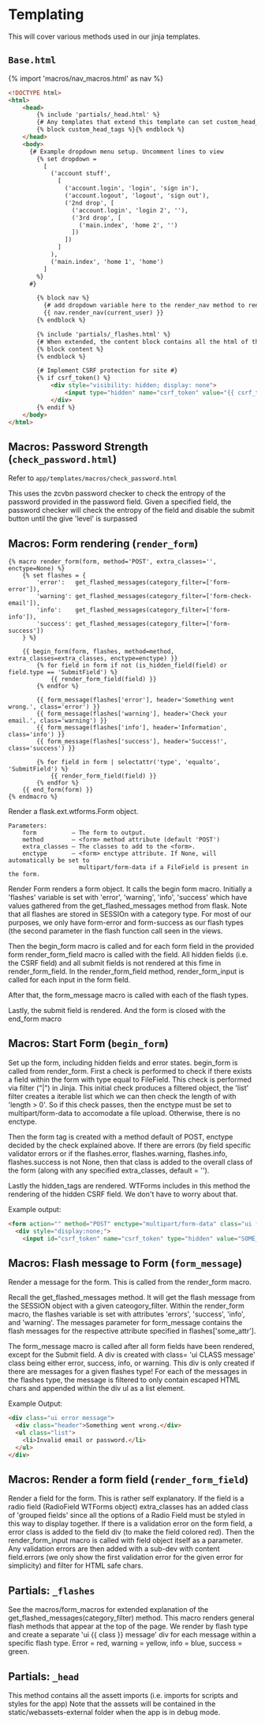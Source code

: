 # Templating

This will cover various methods used in our jinja templates.

## `Base.html`

{% import 'macros/nav_macros.html' as nav %}

```html
<!DOCTYPE html>
<html>
    <head>
        {% include 'partials/_head.html' %}
        {# Any templates that extend this template can set custom_head_tags to add scripts to their page #}
        {% block custom_head_tags %}{% endblock %}
    </head>
    <body>
      {# Example dropdown menu setup. Uncomment lines to view
        {% set dropdown = 
          [
            ('account stuff',
              [
                ('account.login', 'login', 'sign in'),
                ('account.logout', 'logout', 'sign out'),
                ('2nd drop', [
                  ('account.login', 'login 2', ''),
                  ('3rd drop', [
                    ('main.index', 'home 2', '')
                  ])
                ])
              ]
            ),
            ('main.index', 'home 1', 'home')
          ]
        %}
      #}

        {% block nav %}
          {# add dropdown variable here to the render_nav method to render dropdowns #}
          {{ nav.render_nav(current_user) }}
        {% endblock %}

        {% include 'partials/_flashes.html' %}
        {# When extended, the content block contains all the html of the webpage #}
        {% block content %}
        {% endblock %}

        {# Implement CSRF protection for site #}
        {% if csrf_token() %}
            <div style="visibility: hidden; display: none">
                <input type="hidden" name="csrf_token" value="{{ csrf_token() }}">
            </div>
        {% endif %}
    </body>
</html>
```

## Macros: Password Strength (`check_password.html`)

Refer to `app/templates/macros/check_password.html`

This uses the zcvbn password checker to check the entropy of the password provided in the password field.
   Given a specified field, the password checker will check the entropy of the field and disable the submit
   button until the give 'level' is surpassed

## Macros: Form rendering (`render_form`)

```jinja
{% macro render_form(form, method='POST', extra_classes='', enctype=None) %}
    {% set flashes = {
        'error':   get_flashed_messages(category_filter=['form-error']),
        'warning': get_flashed_messages(category_filter=['form-check-email']),
        'info':    get_flashed_messages(category_filter=['form-info']),
        'success': get_flashed_messages(category_filter=['form-success'])
    } %}

    {{ begin_form(form, flashes, method=method, extra_classes=extra_classes, enctype=enctype) }}
        {% for field in form if not (is_hidden_field(field) or field.type == 'SubmitField') %}
            {{ render_form_field(field) }}
        {% endfor %}

        {{ form_message(flashes['error'], header='Something went wrong.', class='error') }}
        {{ form_message(flashes['warning'], header='Check your email.', class='warning') }}
        {{ form_message(flashes['info'], header='Information', class='info') }}
        {{ form_message(flashes['success'], header='Success!', class='success') }}

        {% for field in form | selectattr('type', 'equalto', 'SubmitField') %}
            {{ render_form_field(field) }}
        {% endfor %}
    {{ end_form(form) }}
{% endmacro %}
```
Render a flask.ext.wtforms.Form object.

```
Parameters:
    form          – The form to output.
    method        – <form> method attribute (default 'POST')
    extra_classes – The classes to add to the <form>.
    enctype       – <form> enctype attribute. If None, will automatically be set to
                    multipart/form-data if a FileField is present in the form. 
```

   Render Form renders a form object. It calls the begin form macro. Initially
   a 'flashes' variable is set with 'error', 'warning', 'info', 'success' which
   have values gathered from the get_flashed_messages method from flask. Note
   that all flashes are stored in SESSIOn with a category type. For most of our
   purposes, we only have form-error and form-success as our flash types (the
   second parameter in the flash function call seen in the views. 

   Then the begin_form macro is called and for each form field in the provided
   form render_form_field macro is called with the field. 
   All hidden fields (i.e. the CSRF field) and all submit fields is not rendered
   at this fime in render_form_field. In the render_form_field
   method, render_form_input is called for each input in the form field.

   After that, the form_message macro is called with each of the flash types.

   Lastly, the submit field is rendered. And the form is closed with the end_form
   macro

## Macros: Start Form (`begin_form`)

Set up the form, including hidden fields and error states.
begin_form is called from render_form. First a check is performed to check
if there exists a field within the form with type equal to FileField. This 
check is performed via filter ("|") in Jinja. This initial check produces a
filtered object, the 'list' filter creates a iterable list which we can then
check the length of with 'length > 0'. So if this check passes, then the enctype
must be set to multipart/form-data to accomodate a file upload. Otherwise, there
is no enctype.

Then the form tag is created with a method default of POST, enctype decided by the
check explained above. If there are errors (by field specific validator errors or 
if the flashes.error, flashes.warning, flashes.info, flashes.success is not None, 
then that class is added to the overall class of the form (along with any specified
extra_classes, default = ''). 

Lastly the hidden_tags are rendered. WTForms includes in this method the rendering of
the hidden CSRF field. We don't have to worry about that. 

Example output:

```html
<form action="" method="POST" enctype="multipart/form-data" class="ui form">
  <div style="display:none;">
    <input id="csrf_token" name="csrf_token" type="hidden" value="SOME_CSRF_TOKEN_HERE"> 
```

## Macros: Flash message to Form (`form_message`)

Render a message for the form. This is called from the render_form macro.

Recall the get_flashed_messages method. It will get the flash message from
the SESSION object with a given cateogory_filter. Within the render_form 
macro, the flashes variable is set with attributes 'errors', 'success',
'info', and 'warning'. The messages parameter for form_message contains the
flash messages for the respective attribute specified in flashes['some_attr'].

The form_message macro is called after all form fields have been rendered,
except for the Submit field. A div is created with class= 'ui CLASS message'
class being either error, success, info, or warning. This div is only created
if there are messages for a given flashes type! For each of the messages in
the flashes type, the message is filtered to only contain escaped HTML chars
and appended within the div ul as a list element.

Example Output:

```html
<div class="ui error message">
  <div class="header">Something went wrong.</div>
  <ul class="list">
    <li>Invalid email or password.</li>
  </ul>
</div>
```

## Macros: Render a form field (`render_form_field`)

Render a field for the form. This is rather self explanatory.
 If the field is 
   a radio field (RadioField WTForms object) extra_classes has an added class of
   'grouped fields' since all the options of a Radio Field must be styled in this
   way to display together.
   If there is a validation error on the form field, a error class is added to the
   field div (to make the field colored red). Then the render_form_input macro is 
   called with field object itself as a parameter. Any validation errors are then
   added with a sub-dev with content field.errors (we only show the first validation
   error for the given error for simplicity) and filter for HTML safe chars.

## Partials: `_flashes`

See the macros/form_macros for extended explanation of the 
   get_flashed_messages(category_filter) method. This macro renders
   general flash methods that appear at the top of the page. We render
   by flash type and create a separate 'ui {{ class }} message' div
   for each message within a specific flash type. Error = red,
   warning = yellow, info = blue, success = green.

## Partials: `_head`

This method contains all the assett imports (i.e. imports for scripts and styles for the app)
   Note that the asssets will be contained in the static/webassets-external folder when the app
   is in debug mode.